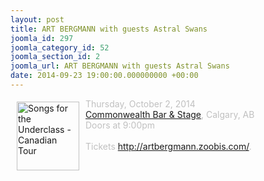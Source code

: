 ```yaml
---
layout: post
title: ART BERGMANN with guests Astral Swans
joomla_id: 297
joomla_category_id: 52
joomla_section_id: 2
joomla_url: ART BERGMANN with guests Astral Swans
date: 2014-09-23 19:00:00.000000000 +00:00
---
```

<img src="images/stories/front_page/songs_for_the_underclass_canadian_tour.jpg" style="float: left; width: 100px; height: 110px; margin: 5px 10px" height="110" width="100" title="Songs for the Underclass - Canadian Tour" alt="Songs for the Underclass - Canadian Tour" /><span style="color: #c0c0c0">Thursday, October 2, 2014</span><br />
<span style="color: #c0c0c0"><a href="http://www.commonwealthbar.ca/calendar/upcoming-events/" target="_blank">Commonwealth Bar &amp; Stage</a>, Calgary, AB<br />
Doors at 9:00pm<br />
<br />
Tickets </span><span style="color: #c0c0c0"><a href="http://artbergmann.zoobis.com/" target="_blank">http://artbergmann.zoobis.com/</a>.</span><br />
